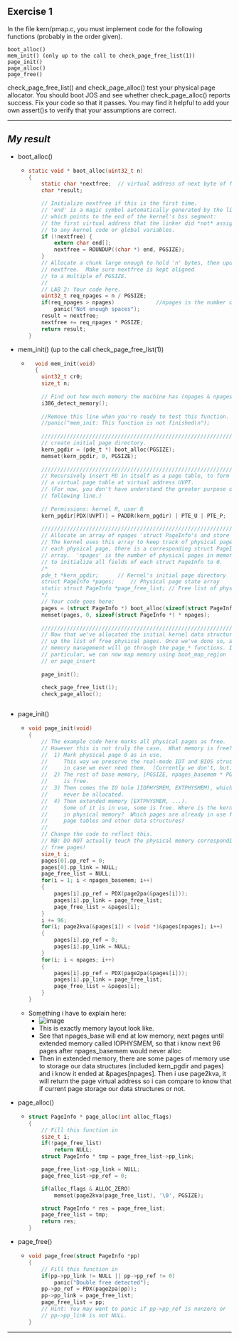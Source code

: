 **Exercise 1**
---

In the file kern/pmap.c, you must implement code for the following functions (probably in the order given).
```
boot_alloc()
mem_init() (only up to the call to check_page_free_list(1))
page_init()
page_alloc()
page_free()
```
check_page_free_list() and check_page_alloc() test your physical page allocator. You should boot JOS and see whether check_page_alloc() reports success. Fix your code so that it passes. You may find it helpful to add your own assert()s to verify that your assumptions are correct.

---

***My result***
---

- boot_alloc()
  - ```c
    static void * boot_alloc(uint32_t n)
    {
    	static char *nextfree;	// virtual address of next byte of free memory
    	char *result;
    
    	// Initialize nextfree if this is the first time.
    	// 'end' is a magic symbol automatically generated by the linker,
    	// which points to the end of the kernel's bss segment:
    	// the first virtual address that the linker did *not* assign
    	// to any kernel code or global variables.
    	if (!nextfree) {
    		extern char end[];
    		nextfree = ROUNDUP((char *) end, PGSIZE);
    	}
    	// Allocate a chunk large enough to hold 'n' bytes, then update
    	// nextfree.  Make sure nextfree is kept aligned
    	// to a multiple of PGSIZE.
    	//
    	// LAB 2: Your code here.
    	uint32_t req_npages = n / PGSIZE;
    	if(req_npages > npages)				//npages is the number of available memory page
    		panic("Not enough spaces");
    	result = nextfree;
    	nextfree += req_npages * PGSIZE;
    	return result;
    }
    ```
- mem_init() (up to the call check_page_free_list(1))
  - ```c
      void mem_init(void)
      {
      	uint32_t cr0;
      	size_t n;
      
      	// Find out how much memory the machine has (npages & npages_basemem).
      	i386_detect_memory();
      
      	//Remove this line when you're ready to test this function.
      	//panic("mem_init: This function is not finished\n");
      
      	//////////////////////////////////////////////////////////////////////
      	// create initial page directory.
      	kern_pgdir = (pde_t *) boot_alloc(PGSIZE);
      	memset(kern_pgdir, 0, PGSIZE);
      
      	//////////////////////////////////////////////////////////////////////
      	// Recursively insert PD in itself as a page table, to form
      	// a virtual page table at virtual address UVPT.
      	// (For now, you don't have understand the greater purpose of the
      	// following line.)
      
      	// Permissions: kernel R, user R
      	kern_pgdir[PDX(UVPT)] = PADDR(kern_pgdir) | PTE_U | PTE_P;
      
      	//////////////////////////////////////////////////////////////////////
      	// Allocate an array of npages 'struct PageInfo's and store it in 'pages'.
      	// The kernel uses this array to keep track of physical pages: for
      	// each physical page, there is a corresponding struct PageInfo in this
      	// array.  'npages' is the number of physical pages in memory.  Use memset
      	// to initialize all fields of each struct PageInfo to 0.
      	/*
      	pde_t *kern_pgdir;		// Kernel's initial page directory
      	struct PageInfo *pages;		// Physical page state array
      	static struct PageInfo *page_free_list;	// Free list of physical pages
      	*/
      	// Your code goes here:
      	pages = (struct PageInfo *) boot_alloc(sizeof(struct PageInfo *) * npages);
      	memset(pages, 0, sizeof(struct PageInfo *) * npages);
      
      	//////////////////////////////////////////////////////////////////////
      	// Now that we've allocated the initial kernel data structures, we set
      	// up the list of free physical pages. Once we've done so, all further
      	// memory management will go through the page_* functions. In
      	// particular, we can now map memory using boot_map_region
      	// or page_insert
      
      	page_init();
      
      	check_page_free_list(1);
      	check_page_alloc();
   ```
- page_init()
  - ```c
    void page_init(void)
    {
    	// The example code here marks all physical pages as free.
    	// However this is not truly the case.  What memory is free?
    	//  1) Mark physical page 0 as in use.
    	//     This way we preserve the real-mode IDT and BIOS structures
    	//     in case we ever need them.  (Currently we don't, but...)
    	//  2) The rest of base memory, [PGSIZE, npages_basemem * PGSIZE)
    	//     is free.
    	//  3) Then comes the IO hole [IOPHYSMEM, EXTPHYSMEM), which must
    	//     never be allocated.
    	//  4) Then extended memory [EXTPHYSMEM, ...).
    	//     Some of it is in use, some is free. Where is the kernel
    	//     in physical memory?  Which pages are already in use for
    	//     page tables and other data structures?
    	//
    	// Change the code to reflect this.
    	// NB: DO NOT actually touch the physical memory corresponding to
    	// free pages!
    	size_t i;
    	pages[0].pp_ref = 0;
    	pages[0].pp_link = NULL;
    	page_free_list = NULL;
    	for(i = 1; i < npages_basemem; i++)
    	{
    		pages[i].pp_ref = PDX(page2pa(&pages[i]));
    		pages[i].pp_link = page_free_list;
    		page_free_list = &pages[i];
    	}
    	i += 96;
    	for(i; page2kva(&pages[i]) < (void *)&pages[npages]; i++)
    	{
    		pages[i].pp_ref = 0;
    		pages[i].pp_link = NULL;
    	}
    	for(i; i < npages; i++)
    	{
    		pages[i].pp_ref = PDX(page2pa(&pages[i]));
    		pages[i].pp_link = page_free_list;
    		page_free_list = &pages[i];
    	}
    }
    ```
  - Something i have to explain here:
    - ![image](https://github.com/vilesport/General-Xv6/assets/89498002/6580ab9b-3067-4598-ba97-3c010636dc41)
    - This is exactly memory layout look like.
    - See that npages_base will end at low memory, next pages until extended memory called IOPHYSMEM, so that i know next 96 pages after npages_basemem would never alloc
    - Then in extended memory, there are some pages of memory use to storage our data structures (included kern_pgdir and pages) and i know it ended at &pages[npages]. Then i use page2kva, it will return the page virtual address so i can compare to know that if current page storage our data structures or not.

- page_alloc()
  - ```c
    struct PageInfo * page_alloc(int alloc_flags)
    {
    	// Fill this function in
    	size_t i;
    	if(!page_free_list)
    		return NULL;
    	struct PageInfo * tmp = page_free_list->pp_link;
    
    	page_free_list->pp_link = NULL;
    	page_free_list->pp_ref = 0;
    
    	if(alloc_flags & ALLOC_ZERO)
    		memset(page2kva(page_free_list), '\0', PGSIZE);
    
    	struct PageInfo * res = page_free_list;
    	page_free_list = tmp;
    	return res;
    }
    ```
- page_free()
  - ```c
    void page_free(struct PageInfo *pp)
    {
    	// Fill this function in
    	if(pp->pp_link != NULL || pp->pp_ref != 0)
    		panic("Double free detected");
    	pp->pp_ref = PDX(page2pa(pp));
    	pp->pp_link = page_free_list;
    	page_free_list = pp;
    	// Hint: You may want to panic if pp->pp_ref is nonzero or
    	// pp->pp_link is not NULL.
    }
    ```

---

